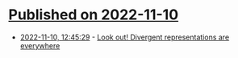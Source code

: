 # [Published on 2022-11-10](index.md)

* [2022-11-10, 12:45:29](https://lobste.rs/s/u10oek/look_out_divergent_representations_are) - [Look out! Divergent representations are everywhere](https://blog.trailofbits.com/2022/11/10/divergent-representations-variable-overflows-c-compiler/)
